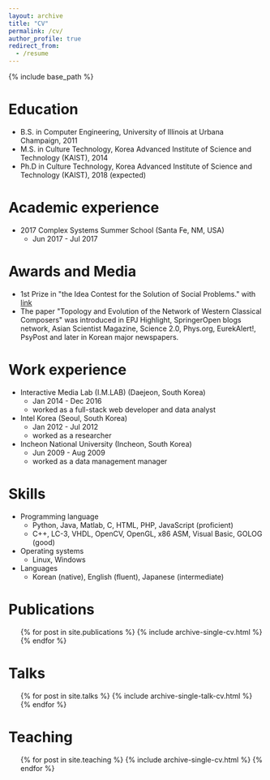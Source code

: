 ```yaml
---
layout: archive
title: "CV"
permalink: /cv/
author_profile: true
redirect_from:
  - /resume
---
```


{% include base_path %}

Education
======
* B.S. in Computer Engineering, University of Illinois at Urbana Champaign, 2011
* M.S. in Culture Technology, Korea Advanced Institute of Science and Technology (KAIST), 2014
* Ph.D in Culture Technology, Korea Advanced Institute of Science and Technology (KAIST), 2018 (expected)

Academic experience
======
* 2017 Complex Systems Summer School (Santa Fe, NM, USA)
  * Jun 2017 - Jul 2017

Awards and Media
======
* 1st Prize in "the Idea Contest for the Solution of Social Problems." with [link](https://ehgma0821.github.io/portfolio/WatchOut/ "Watch Out")
* The paper "Topology and Evolution of the Network of Western Classical Composers" was introduced in EPJ Highlight, SpringerOpen blogs network, Asian Scientist Magazine, Science 2.0, Phys.org, EurekAlert!, PsyPost and later in Korean major newspapers.
  
Work experience
======
* Interactive Media Lab (I.M.LAB) (Daejeon, South Korea)
  * Jan 2014 - Dec 2016
  * worked as a full-stack web developer and data analyst
* Intel Korea (Seoul, South Korea)
  * Jan 2012 - Jul 2012
  * worked as a researcher
* Incheon National University (Incheon, South Korea)
  * Jun 2009 - Aug 2009
  * worked as a data management manager

Skills
======
* Programming language
  * Python, Java, Matlab, C, HTML, PHP, JavaScript (proficient)
  * C++, LC-3, VHDL, OpenCV, OpenGL, x86 ASM, Visual Basic, GOLOG (good)
* Operating systems
  * Linux, Windows
* Languages
  * Korean (native), English (fluent), Japanese (intermediate)

Publications
======
  <ul>{% for post in site.publications %}
    {% include archive-single-cv.html %}
  {% endfor %}</ul>
  
Talks
======
  <ul>{% for post in site.talks %}
    {% include archive-single-talk-cv.html %}
  {% endfor %}</ul>
  
Teaching
======
  <ul>{% for post in site.teaching %}
    {% include archive-single-cv.html %}
  {% endfor %}</ul>
